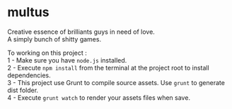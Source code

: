 # multus
Creative essence of brilliants guys in need of love.  
A simply bunch of shitty games.

To working on this project :  
1 - Make sure you have ```node.js``` installed.  
2 - Execute ```npm install``` from the terminal at the project root to install dependencies.  
3 - This project use Grunt to compile source assets. Use ```grunt``` to generate dist folder.  
4 - Execute ```grunt watch``` to render your assets files when save.

